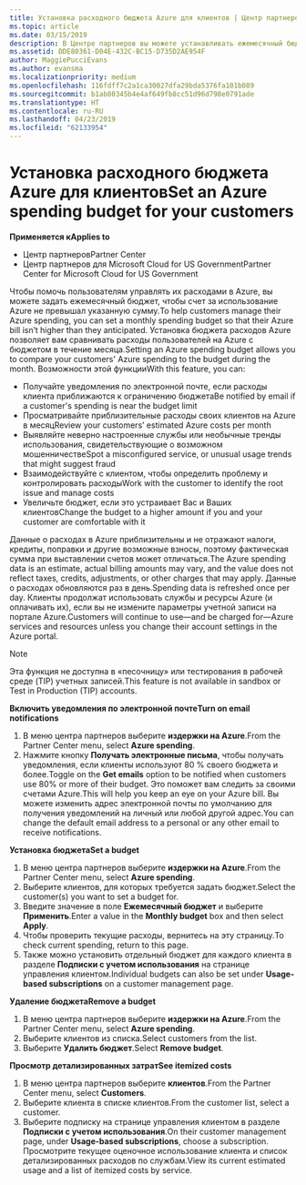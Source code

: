 ```yaml
---
title: Установка расходного бюджета Azure для клиентов | Центр партнеров
ms.topic: article
ms.date: 03/15/2019
description: В Центре партнеров вы можете устанавливать ежемесячный бюджет для каждого клиента, чтобы сумма ежемесячных счетов клиентов в Azure не оказалась чрезмерно высокой.
ms.assetid: DDE80361-D04E-432C-BC15-D735D2AE954F
author: MaggiePucciEvans
ms.author: evansma
ms.localizationpriority: medium
ms.openlocfilehash: 116fdff7c2a1ca30027dfa29bda5376fa101b089
ms.sourcegitcommit: b1ab80345b4e4af649fb8cc51d96d798e0791ade
ms.translationtype: HT
ms.contentlocale: ru-RU
ms.lasthandoff: 04/23/2019
ms.locfileid: "62133954"
---
```

# <a name="set-an-azure-spending-budget-for-your-customers"></a><span data-ttu-id="72f87-103">Установка расходного бюджета Azure для клиентов</span><span class="sxs-lookup"><span data-stu-id="72f87-103">Set an Azure spending budget for your customers</span></span>

<span data-ttu-id="72f87-104">**Применяется к**</span><span class="sxs-lookup"><span data-stu-id="72f87-104">**Applies to**</span></span>

-  <span data-ttu-id="72f87-105">Центр партнеров</span><span class="sxs-lookup"><span data-stu-id="72f87-105">Partner Center</span></span>
-  <span data-ttu-id="72f87-106">Центр партнеров для Microsoft Cloud for US Government</span><span class="sxs-lookup"><span data-stu-id="72f87-106">Partner Center for Microsoft Cloud for US Government</span></span>

<span data-ttu-id="72f87-107">Чтобы помочь пользователям управлять их расходами в Azure, вы можете задать ежемесячный бюджет, чтобы счет за использование Azure не превышал указанную сумму.</span><span class="sxs-lookup"><span data-stu-id="72f87-107">To help customers manage their Azure spending, you can set a monthly spending budget so that their Azure bill isn’t higher than they anticipated.</span></span> <span data-ttu-id="72f87-108">Установка бюджета расходов Azure позволяет вам сравнивать расходы пользователей на Azure с бюджетом в течение месяца.</span><span class="sxs-lookup"><span data-stu-id="72f87-108">Setting an Azure spending budget allows you to compare your customers' Azure spending to the budget during the month.</span></span> <span data-ttu-id="72f87-109">Возможности этой функции</span><span class="sxs-lookup"><span data-stu-id="72f87-109">With this feature, you can:</span></span> 

-   <span data-ttu-id="72f87-110">Получайте уведомления по электронной почте, если расходы клиента приближаются к ограничению бюджета</span><span class="sxs-lookup"><span data-stu-id="72f87-110">Be notified by email if a customer's spending is near the budget limit</span></span>
-   <span data-ttu-id="72f87-111">Просматривайте приблизительные расходы своих клиентов на Azure в месяц</span><span class="sxs-lookup"><span data-stu-id="72f87-111">Review your customers’ estimated Azure costs per month</span></span>
-   <span data-ttu-id="72f87-112">Выявляйте неверно настроенные службы или необычные тренды использования, свидетельствующие о возможном мошенничестве</span><span class="sxs-lookup"><span data-stu-id="72f87-112">Spot a misconfigured service, or unusual usage trends that might suggest fraud</span></span>
-   <span data-ttu-id="72f87-113">Взаимодействуйте с клиентом, чтобы определить проблему и контролировать расходы</span><span class="sxs-lookup"><span data-stu-id="72f87-113">Work with the customer to identify the root issue and manage costs</span></span>
-   <span data-ttu-id="72f87-114">Увеличьте бюджет, если это устраивает Вас и Ваших клиентов</span><span class="sxs-lookup"><span data-stu-id="72f87-114">Change the budget to a higher amount if you and your customer are comfortable with it</span></span>

<span data-ttu-id="72f87-115">Данные о расходах в Azure приблизительны и не отражают налоги, кредиты, поправки и другие возможные взносы, поэтому фактическая сумма при выставлении счетов может отличаться.</span><span class="sxs-lookup"><span data-stu-id="72f87-115">The Azure spending data is an estimate, actual billing amounts may vary, and the value does not reflect taxes, credits, adjustments, or other charges that may apply.</span></span> <span data-ttu-id="72f87-116">Данные о расходах обновляются раз в день.</span><span class="sxs-lookup"><span data-stu-id="72f87-116">Spending data is refreshed once per day.</span></span> <span data-ttu-id="72f87-117">Клиенты продолжат использовать службы и ресурсы Azure (и оплачивать их), если вы не измените параметры учетной записи на портале Azure.</span><span class="sxs-lookup"><span data-stu-id="72f87-117">Customers will continue to use—and be charged for—Azure services and resources unless you change their account settings in the Azure portal.</span></span> 

> [!NOTE]  
> <span data-ttu-id="72f87-118">Эта функция не доступна в «песочницу» или тестирования в рабочей среде (TIP) учетных записей.</span><span class="sxs-lookup"><span data-stu-id="72f87-118">This feature is not available in sandbox or Test in Production (TIP) accounts.</span></span>

<span data-ttu-id="72f87-119">**Включить уведомления по электронной почте**</span><span class="sxs-lookup"><span data-stu-id="72f87-119">**Turn on email notifications**</span></span>
1.  <span data-ttu-id="72f87-120">В меню центра партнеров выберите **издержки на Azure**.</span><span class="sxs-lookup"><span data-stu-id="72f87-120">From the Partner Center menu, select **Azure spending**.</span></span>
2.  <span data-ttu-id="72f87-121">Нажмите кнопку **Получать электронные письма**, чтобы получать уведомления, если клиенты используют 80 % своего бюджета и более.</span><span class="sxs-lookup"><span data-stu-id="72f87-121">Toggle on the **Get emails** option to be notified when customers use 80% or more of their budget.</span></span> <span data-ttu-id="72f87-122">Это поможет вам следить за своими счетами Azure.</span><span class="sxs-lookup"><span data-stu-id="72f87-122">This will help you keep an eye on your Azure bill.</span></span> <span data-ttu-id="72f87-123">Вы можете изменить адрес электронной почты по умолчанию для получения уведомлений на личный или любой другой адрес.</span><span class="sxs-lookup"><span data-stu-id="72f87-123">You can change the default email address to a personal or any other email to receive notifications.</span></span>

<span data-ttu-id="72f87-124">**Установка бюджета**</span><span class="sxs-lookup"><span data-stu-id="72f87-124">**Set a budget**</span></span>
1.  <span data-ttu-id="72f87-125">В меню центра партнеров выберите **издержки на Azure**.</span><span class="sxs-lookup"><span data-stu-id="72f87-125">From the Partner Center menu, select **Azure spending**.</span></span>
2.  <span data-ttu-id="72f87-126">Выберите клиентов, для которых требуется задать бюджет.</span><span class="sxs-lookup"><span data-stu-id="72f87-126">Select the customer(s) you want to set a budget for.</span></span> 
3. <span data-ttu-id="72f87-127">Введите значение в поле **Ежемесячный бюджет** и выберите **Применить**.</span><span class="sxs-lookup"><span data-stu-id="72f87-127">Enter a value in the **Monthly budget** box and then select **Apply**.</span></span>
4.  <span data-ttu-id="72f87-128">Чтобы проверить текущие расходы, вернитесь на эту страницу.</span><span class="sxs-lookup"><span data-stu-id="72f87-128">To check current spending, return to this page.</span></span>
5.  <span data-ttu-id="72f87-129">Также можно установить отдельный бюджет для каждого клиента в разделе **Подписки с учетом использования** на странице управления клиентом.</span><span class="sxs-lookup"><span data-stu-id="72f87-129">Individual budgets can also be set under **Usage-based subscriptions** on a customer management page.</span></span>

<span data-ttu-id="72f87-130">**Удаление бюджета**</span><span class="sxs-lookup"><span data-stu-id="72f87-130">**Remove a budget**</span></span>
1.  <span data-ttu-id="72f87-131">В меню центра партнеров выберите **издержки на Azure**.</span><span class="sxs-lookup"><span data-stu-id="72f87-131">From the Partner Center menu, select **Azure spending**.</span></span>
2.  <span data-ttu-id="72f87-132">Выберите клиентов из списка.</span><span class="sxs-lookup"><span data-stu-id="72f87-132">Select customers from the list.</span></span>
3.  <span data-ttu-id="72f87-133">Выберите **Удалить бюджет**.</span><span class="sxs-lookup"><span data-stu-id="72f87-133">Select **Remove budget**.</span></span>

<span data-ttu-id="72f87-134">**Просмотр детализированных затрат**</span><span class="sxs-lookup"><span data-stu-id="72f87-134">**See itemized costs**</span></span>
1.  <span data-ttu-id="72f87-135">В меню центра партнеров выберите **клиентов**.</span><span class="sxs-lookup"><span data-stu-id="72f87-135">From the Partner Center menu, select **Customers**.</span></span>
2.  <span data-ttu-id="72f87-136">Выберите клиента в списке клиентов.</span><span class="sxs-lookup"><span data-stu-id="72f87-136">From the customer list, select a customer.</span></span>
3.  <span data-ttu-id="72f87-137">Выберите подписку на странице управления клиентом в разделе **Подписки с учетом использования**.</span><span class="sxs-lookup"><span data-stu-id="72f87-137">On their customer management page, under **Usage-based subscriptions**, choose a subscription.</span></span> <span data-ttu-id="72f87-138">Просмотрите текущее оценочное использование клиента и список детализированных расходов по службам.</span><span class="sxs-lookup"><span data-stu-id="72f87-138">View its current estimated usage and a list of itemized costs by service.</span></span>


 

 



